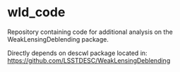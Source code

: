 # wld_code
Repository containing code for additional analysis on the WeakLensingDeblending package.

Directly depends on descwl package located in: https://github.com/LSSTDESC/WeakLensingDeblending
